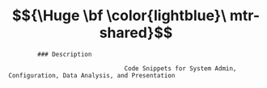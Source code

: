 # $${\Huge \bf \color{lightblue}\ mtr-shared}$$

            ### Description 

                                    Code Snippets for System Admin, Configuration, Data Analysis, and Presentation
